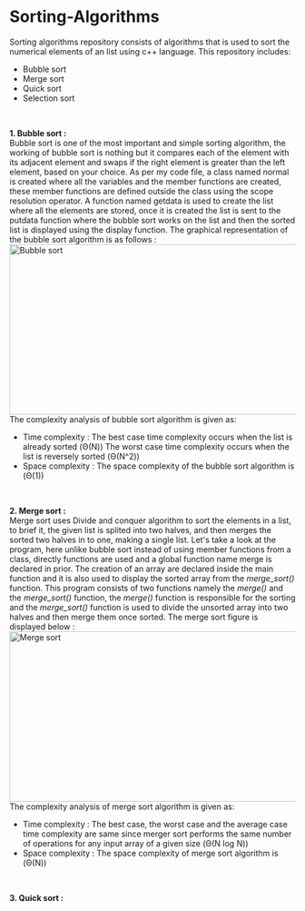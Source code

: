 # Sorting-Algorithms
Sorting algorithms repository consists of algorithms that is used to sort the numerical elements of an list using c++ language. This repository includes:

* Bubble sort
* Merge sort
* Quick sort
* Selection sort
<br/>

**1. Bubble sort :**
<br/>
Bubble sort is one of the most important and simple sorting algorithm, the working of bubble sort is nothing but it compares each of the element with its adjacent element and swaps if the right element is greater than the left element, based on your choice. As per my code file, a class named normal is created where all the variables and the member functions are created, these member functions are defined outside the class using the scope resolution operator. A function named getdata is used to create the list where all the elements are stored, once it is created the list is sent to the putdata function where the bubble sort works on the list and then the sorted list is displayed using the display function. The graphical representation of the bubble sort algorithm is as follows :
<img src='https://www.programmingsimplified.com/images/c/bubble-sort.gif' align='center' alt="Bubble sort" height=300 width=1000>
The complexity analysis of bubble sort algorithm is given as:
* Time complexity :
The best case time complexity occurs when the list is already sorted (Θ(N))
The worst case time complexity occurs when the list is reversely sorted (Θ(N^2))
* Space complexity :
The space complexity of the bubble sort algorithm is (Θ(1))
<br/>

**2. Merge sort :**
<br/>
Merge sort uses Divide and conquer algorithm to sort the elements in a list, to brief it, the given list is splited into two halves, and then merges the sorted two halves in to one, making a single list. Let's take a look at the program, here unlike bubble sort instead of using member functions from a class, directly functions are used and a global function name merge is declared in prior. The creation of an array are declared inside the main function and it is also used to display the sorted array from the _*merge_sort()*_ function. This program consists of two functions namely the _*merge()*_ and the _*merge_sort()*_ function, the _*merge()*_ function is responsible for the sorting and the _*merge_sort()*_ function is used to divide the unsorted array into two halves and then merge them once sorted. The merge sort figure is displayed below :
<img src='https://upload.wikimedia.org/wikipedia/commons/c/cc/Merge-sort-example-300px.gif'  align='center' alt="Merge sort" height=300 width=1000>
The complexity analysis of merge sort algorithm is given as:
* Time complexity :
The best case, the worst case and the average case time complexity are same since merger sort performs the same number of operations for any input array of a given size (Θ(N log N))
* Space complexity :
The space complexity of merge sort algorithm is (Θ(N))
<br/>

**3. Quick sort :**
<br/>
